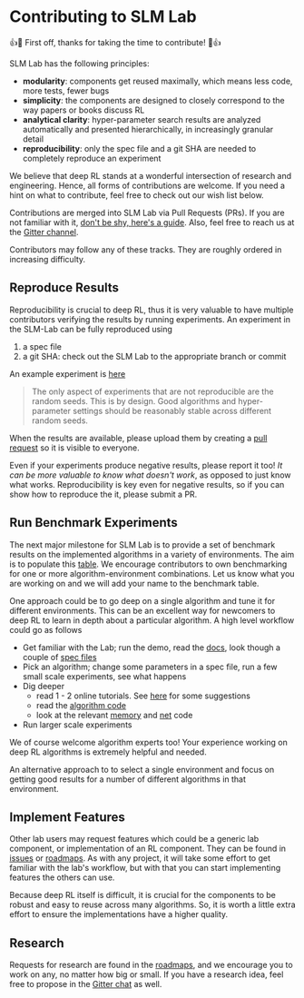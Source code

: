 # Contributing to SLM Lab

:+1::tada: First off, thanks for taking the time to contribute! :tada::+1:

SLM Lab has the following principles:
- **modularity**: components get reused maximally, which means less code, more tests, fewer bugs
- **simplicity**: the components are designed to closely correspond to the way papers or books discuss RL
- **analytical clarity**: hyper-parameter search results are analyzed automatically and presented hierarchically, in increasingly granular detail
- **reproducibility**: only the spec file and a git SHA are needed to completely reproduce an experiment

We believe that deep RL stands at a wonderful intersection of research and engineering. Hence, all forms of contributions are welcome. If you need a hint on what to contribute, feel free to check out our wish list below.

Contributions are merged into SLM Lab via Pull Requests (PRs). If you are not familiar with it, [don't be shy, here's a guide](https://opensource.guide/how-to-contribute/#opening-a-pull-request). Also, feel free to reach us at the [Gitter channel](https://gitter.im/SLM-Lab/SLM-Lab).

Contributors may follow any of these tracks. They are roughly ordered in increasing difficulty.

## Reproduce Results

Reproducibility is crucial to deep RL, thus it is very valuable to have multiple contributors verifying the results by running experiments. An experiment in the SLM-Lab can be fully reproduced using
1. a spec file
2. a git SHA: check out the SLM Lab to the appropriate branch or commit

An example experiment is [here](todo-pending)

>The only aspect of experiments that are not reproducible are the random seeds. This is by design. Good algorithms and hyper-parameter settings should be reasonably stable across different random seeds.

When the results are available, please upload them by creating a [pull request](https://github.com/kengz/SLM-Lab/pulls) so it is visible to everyone.

Even if your experiments produce negative results, please report it too! *It can be more valuable to know what doesn't work*, as opposed to just know what works. Reproducibility is key even for negative results, so if you can show how to reproduce the it, please submit a PR.

## Run Benchmark Experiments

The next major milestone for SLM Lab is to provide a set of benchmark results on the implemented algorithms in a variety of environments. The aim is to populate this [table](BENCHMARK.md). We encourage contributors to own benchmarking for one or more algorithm-environment combinations. Let us know what you are working on and we will add your name to the benchmark table.

One approach could be to go deep on a single algorithm and tune it for different environments. This can be an excellent way for newcomers to deep RL to learn in depth about a particular algorithm. A high level workflow could go as follows
- Get familiar with the Lab; run the demo, read the [docs](https://kengz.gitbooks.io/slm-lab/content/), look though a couple of [spec files](https://github.com/kengz/SLM-Lab/tree/master/slm_lab/spec)
- Pick an algorithm; change some parameters in a spec file, run a few small scale experiments, see what happens
- Dig deeper
  - read 1 - 2 online tutorials. See [here](TUTORIALS.md) for some suggestions
  - read the [algorithm code](https://github.com/kengz/SLM-Lab/tree/master/slm_lab/agent/algorithm)
  - look at the relevant [memory](https://github.com/kengz/SLM-Lab/tree/master/slm_lab/agent/memory) and [net](https://github.com/kengz/SLM-Lab/tree/master/slm_lab/agent/net) code
- Run larger scale experiments

We of course welcome algorithm experts too! Your experience working on deep RL algorithms is extremely helpful and needed.

An alternative approach to to select a single environment and focus on getting good results for a number of different algorithms in that environment.

## Implement Features

Other lab users may request features which could be a generic lab component, or implementation of an RL component. They can be found in [issues](https://github.com/kengz/SLM-Lab/issues) or [roadmaps](https://github.com/kengz/SLM-Lab/projects/3). As with any project, it will take some effort to get familiar with the lab's workflow, but with that you can start implementing features the others can use.

Because deep RL itself is difficult, it is crucial for the components to be robust and easy to reuse across many algorithms. So, it is worth a little extra effort to ensure the implementations have a higher quality.

## Research

Requests for research are found in the [roadmaps](https://github.com/kengz/SLM-Lab/projects/3), and we encourage you to work on any, no matter how big or small. If you have a research idea, feel free to propose in the [Gitter chat](https://gitter.im/SLM-Lab/SLM-Lab) as well.
